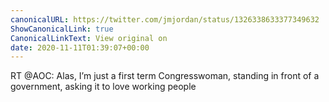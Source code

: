 ```yaml
---
canonicalURL: https://twitter.com/jmjordan/status/1326338633377349632
ShowCanonicalLink: true
CanonicalLinkText: View original on
date: 2020-11-11T01:39:07+00:00
---
```

RT @AOC: Alas, I’m just a first term Congresswoman, standing in front of a government, asking it to love working people